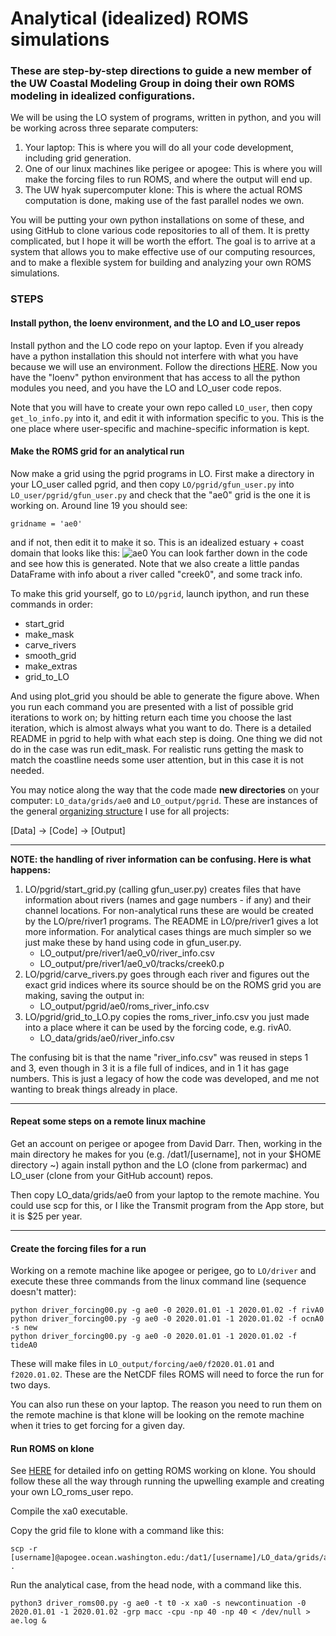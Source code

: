 # Analytical (idealized) ROMS simulations

### These are step-by-step directions to guide a new member of the UW Coastal Modeling Group in doing their own ROMS modeling in idealized configurations.

We will be using the LO system of programs, written in python, and you will be working across three separate computers:

1. Your laptop: This is where you will do all your code development, including grid generation.
2. One of our linux machines like perigee or apogee: This is where you will make the forcing files to run ROMS, and where the output will end up.
3. The UW hyak supercomputer klone: This is where the actual ROMS computation is done, making use of the fast parallel nodes we own.

You will be putting your own python installations on some of these, and using GitHub to clone various code repositories to all of them.  It is pretty complicated, but I hope it will be worth the effort. The goal is to arrive at a system that allows you to make effective use of our computing resources, and to make a flexible system for building and analyzing your own ROMS simulations.

### STEPS

#### Install python, the loenv environment, and the LO and LO_user repos

Install python and the LO code repo on your laptop. Even if you already have a python installation this should not interfere with what you have because we will use an environment. Follow the directions [HERE](https://github.com/parkermac/LO/blob/main/README.md). Now you have the "loenv" python environment that has access to all the python modules you need, and you have the LO and LO_user code repos.

Note that you will have to create your own repo called `LO_user`, then copy `get_lo_info.py` into it, and edit it with information specific to you. This is the one place where user-specific and machine-specific information is kept.

#### Make the ROMS grid for an analytical run

Now make a grid using the pgrid programs in LO. First make a directory in your LO_user called pgrid, and then copy `LO/pgrid/gfun_user.py` into `LO_user/pgrid/gfun_user.py` and check that the "ae0" grid is the one it is working on. Around line 19 you should see:
```
gridname = 'ae0'
```
and if not, then edit it to make it so. This is an idealized estuary + coast domain that looks like this: ![ae0](./figures/ae0.png) You can look farther down in the code and see how this is generated.  Note that we also create a little pandas DataFrame with info about a river called "creek0", and some track info.

To make this grid yourself, go to `LO/pgrid`, launch ipython, and run these commands in order:
- start_grid
- make_mask
- carve_rivers
- smooth_grid
- make_extras
- grid_to_LO

And using plot_grid you should be able to generate the figure above.  When you run each command you are presented with a list of possible grid iterations to work on; by hitting return each time you choose the last iteration, which is almost always what you want to do. There is a detailed README in pgrid to help with what each step is doing. One thing we did not do in the case was run edit_mask.  For realistic runs getting the mask to match the coastline needs some user attention, but in this case it is not needed.

You may notice along the way that the code made **new directories** on your computer: `LO_data/grids/ae0` and `LO_output/pgrid`. These are instances of the general [organizing structure](http://faculty.washington.edu/pmacc/Research/new_ideas.html) I use for all projects:

[Data] -> [Code] -> [Output]

---

**NOTE: the handling of river information can be confusing. Here is what happens:**

1. LO/pgrid/start_grid.py (calling gfun_user.py) creates files that have information about rivers (names and gage numbers - if any) and their channel locations. For non-analytical runs these are would be created by the LO/pre/river1 programs. The README in LO/pre/river1 gives a lot more information. For analytical cases things are much simpler so we just make these by hand using code in gfun_user.py.
    - LO_output/pre/river1/ae0_v0/river_info.csv
    - LO_output/pre/river1/ae0_v0/tracks/creek0.p
2. LO/pgrid/carve_rivers.py goes through each river and figures out the exact grid indices where its source should be on the ROMS grid you are making, saving the output in:
    - LO_output/pgrid/ae0/roms_river_info.csv
3. LO/pgrid/grid_to_LO.py copies the roms_river_info.csv you just made into a place where it can be used by the forcing code, e.g. rivA0.
    - LO_data/grids/ae0/river_info.csv

The confusing bit is that the name "river_info.csv" was reused in steps 1 and 3, even though in 3 it is a file full of indices, and in 1 it has gage numbers. This is just a legacy of how the code was developed, and me not wanting to break things already in place.

---

#### Repeat some steps on a remote linux machine

Get an account on perigee or apogee from David Darr.  Then, working in the main directory he makes for you (e.g. /dat1/[username], not in your $HOME directory ~) again install python and the LO (clone from parkermac) and LO_user (clone from your GitHub account) repos.

Then copy LO_data/grids/ae0 from your laptop to the remote machine.  You could use scp for this, or I like the Transmit program from the App store, but it is $25 per year.

---

#### Create the forcing files for a run

Working on a remote machine like apogee or perigee, go to `LO/driver` and execute these three commands from the linux command line (sequence doesn't matter):
```
python driver_forcing00.py -g ae0 -0 2020.01.01 -1 2020.01.02 -f rivA0
python driver_forcing00.py -g ae0 -0 2020.01.01 -1 2020.01.02 -f ocnA0 -s new
python driver_forcing00.py -g ae0 -0 2020.01.01 -1 2020.01.02 -f tideA0
```
These will make files in `LO_output/forcing/ae0/f2020.01.01` and `f2020.01.02`. These are the NetCDF files ROMS will need to force the run for two days.

You can also run these on your laptop. The reason you need to run them on the remote machine is that klone will be looking on the remote machine when it tries to get forcing for a given day.

#### Run ROMS on klone

See [HERE](https://github.com/parkermac/LO_roms_user/blob/main/README.md) for detailed info on getting ROMS working on klone. You should follow these all the way through running the upwelling example and creating your own LO_roms_user repo.

Compile the xa0 executable.

Copy the grid file to klone with a command like this:
```
scp -r [username]@apogee.ocean.washington.edu:/dat1/[username]/LO_data/grids/ae0 .
```
Run the analytical case, from the head node, with a command like this.
```
python3 driver_roms00.py -g ae0 -t t0 -x xa0 -s newcontinuation -0 2020.01.01 -1 2020.01.02 -grp macc -cpu -np 40 -np 40 < /dev/null > ae.log &
```
